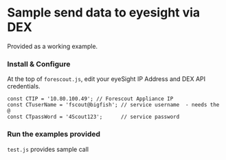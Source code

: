 # Sample send data to eyesight via DEX


Provided as a working example.


### Install & Configure

At the top of `forescout.js`, edit your eyeSight IP Address and DEX API credentials.

```
const CTIP = '10.80.100.49'; // Forescout Appliance IP
const CTuserName = 'fscout@bigfish'; // service username  - needs the @
const CTpassWord = '4Scout123';      // service password
```

### Run the examples provided

`test.js` provides sample call
